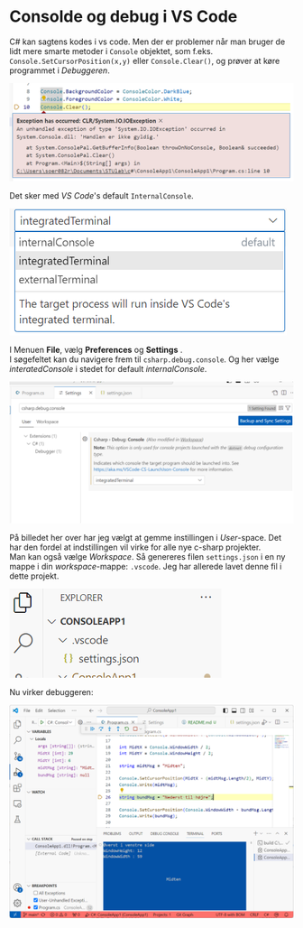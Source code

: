 # Consolde og debug i VS Code

C# kan sagtens kodes i vs code. Men der er problemer når man bruger de lidt mere smarte metoder i `Console` objektet, som f.eks. `Console.SetCursorPosition(x,y)` eller `Console.Clear()`, og prøver at køre programmet i _Debuggeren_.

![](readme_assets/2024-04-25-22-19-17.png)

Det sker med _VS Code_'s default `InternalConsole`.

![](readme_assets/2024-04-25-22-22-58.png)

I Menuen __File__, vælg __Preferences__ og __Settings__ .  
I søgefeltet kan du navigere frem til `csharp.debug.console`. Og her vælge _interatedConsole_ i stedet for default _internalConsole_.

![](readme_assets/2024-04-25-22-00-25.png)

På billedet her over har jeg vælgt at gemme instillingen i _User_-space. Det har den fordel at indstillingen vil virke for alle nye c-sharp projekter.  
Man kan også vælge _Workspace_. Så genereres filen `settings.json` i en ny mappe i din _workspace_-mappe: `.vscode`. Jeg har allerede lavet denne fil i dette projekt.

![](readme_assets/2024-04-25-22-35-15.png)

Nu virker debuggeren:

![](readme_assets/2024-04-25-22-40-41.png)